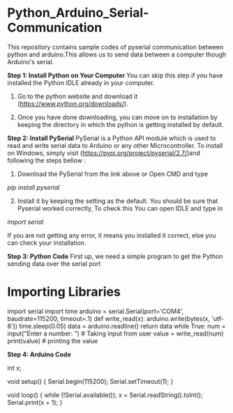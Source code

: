 # Python_Arduino_Serial-Communication
This repository contains sample codes of pyserial communication between python and arduino.This allows us to send data between a computer though Arduino's serial.

**Step 1: Install Python on Your Computer**
You can skip this step if you have installed the Python IDLE already in your computer.

1. Go to the python website and download it (https://www.python.org/downloads/).

2. Once you have done downloading, you can move on to installation by keeping the directory in which the python is getting installed by default.

**Step 2: Install PySerial**
PySerial is a Python API module which is used to read and write serial data to Arduino or any other Microcontroller. To install on Windows, simply visit (https://pypi.org/project/pyserial/2.7/)and following the steps bellow :

1. Download the PySerial from the link above or Open CMD and type
 
 _pip install pyserial_

2. Install it by keeping the setting as the default. You should be sure that Pyserial worked correctly, To check this You can open IDLE and type in

_import serial_

If you are not getting any error, it means you installed it correct, else you can check your installation.

**Step 3: Python Code**
First up, we need a simple program to get the Python sending data over the serial port

# Importing Libraries
import serial
import time
arduino = serial.Serial(port='COM4', baudrate=115200, timeout=.1)
def write_read(x):
    arduino.write(bytes(x, 'utf-8'))
    time.sleep(0.05)
    data = arduino.readline()
    return data
while True:
    num = input("Enter a number: ") # Taking input from user
    value = write_read(num)
    print(value) # printing the value 

    
**Step 4: Arduino Code**



int x;

void setup() {
  Serial.begin(115200);
  Serial.setTimeout(1);
}

void loop() {
  while (!Serial.available());
  x = Serial.readString().toInt();
  Serial.print(x + 1);
} 


